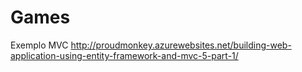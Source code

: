 # Games
Exemplo MVC
http://proudmonkey.azurewebsites.net/building-web-application-using-entity-framework-and-mvc-5-part-1/
